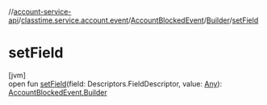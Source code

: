 //[account-service-api](../../../../index.md)/[classtime.service.account.event](../../index.md)/[AccountBlockedEvent](../index.md)/[Builder](index.md)/[setField](set-field.md)

# setField

[jvm]\
open fun [setField](set-field.md)(field: Descriptors.FieldDescriptor, value: [Any](https://kotlinlang.org/api/latest/jvm/stdlib/kotlin/-any/index.html)): [AccountBlockedEvent.Builder](index.md)

